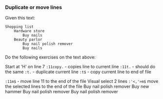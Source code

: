 ### Duplicate or move lines

Given this text:

```
Shopping list
    Hardware store
        Buy nails
    Beauty parlor
        Buy nail polish remover
        Buy nails
```

Do the following exercises on the text above:

Start at 'H' on line 7
`:11copy.` - copies line to current line
`:11t.` - should do the same
`:t.` - duplicate current line
`:t$` - copy current line to end of file

`:11m$` - move line 11 to the end of the file
Visual select 2 lines
`:'<,'>m$` move the selected lines to the end of the file
        Buy nail polish remover
        Buy new hammer
        Buy nail polish remover
        Buy nail polish remover
